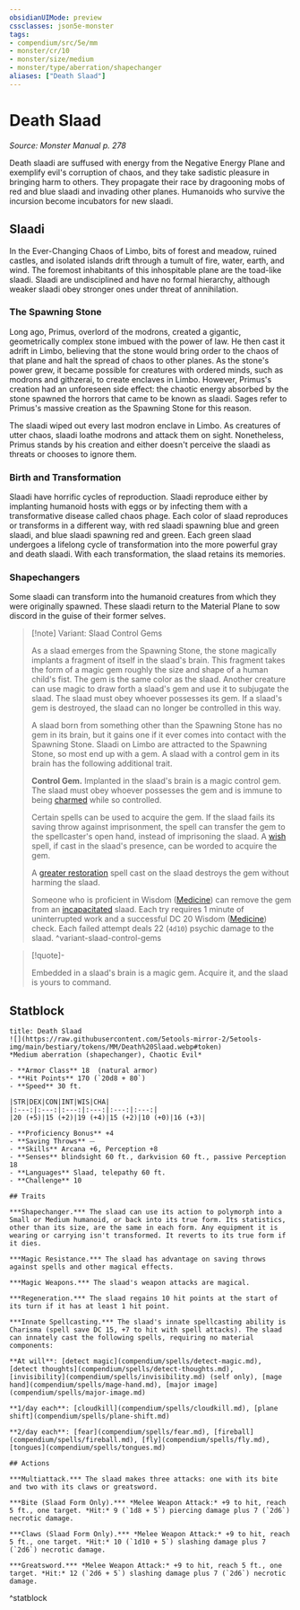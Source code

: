 ```yaml
---
obsidianUIMode: preview
cssclasses: json5e-monster
tags:
- compendium/src/5e/mm
- monster/cr/10
- monster/size/medium
- monster/type/aberration/shapechanger
aliases: ["Death Slaad"]
---
```

# Death Slaad
*Source: Monster Manual p. 278*  

Death slaadi are suffused with energy from the Negative Energy Plane and exemplify evil's corruption of chaos, and they take sadistic pleasure in bringing harm to others. They propagate their race by dragooning mobs of red and blue slaadi and invading other planes. Humanoids who survive the incursion become incubators for new slaadi.

## Slaadi

In the Ever-Changing Chaos of Limbo, bits of forest and meadow, ruined castles, and isolated islands drift through a tumult of fire, water, earth, and wind. The foremost inhabitants of this inhospitable plane are the toad-like slaadi. Slaadi are undisciplined and have no formal hierarchy, although weaker slaadi obey stronger ones under threat of annihilation.

### The Spawning Stone

Long ago, Primus, overlord of the modrons, created a gigantic, geometrically complex stone imbued with the power of law. He then cast it adrift in Limbo, believing that the stone would bring order to the chaos of that plane and halt the spread of chaos to other planes. As the stone's power grew, it became possible for creatures with ordered minds, such as modrons and githzerai, to create enclaves in Limbo. However, Primus's creation had an unforeseen side effect: the chaotic energy absorbed by the stone spawned the horrors that came to be known as slaadi. Sages refer to Primus's massive creation as the Spawning Stone for this reason.

The slaadi wiped out every last modron enclave in Limbo. As creatures of utter chaos, slaadi loathe modrons and attack them on sight. Nonetheless, Primus stands by his creation and either doesn't perceive the slaadi as threats or chooses to ignore them.

### Birth and Transformation

Slaadi have horrific cycles of reproduction. Slaadi reproduce either by implanting humanoid hosts with eggs or by infecting them with a transformative disease called chaos phage. Each color of slaad reproduces or transforms in a different way, with red slaadi spawning blue and green slaadi, and blue slaadi spawning red and green. Each green slaad undergoes a lifelong cycle of transformation into the more powerful gray and death slaadi. With each transformation, the slaad retains its memories.

### Shapechangers

Some slaadi can transform into the humanoid creatures from which they were originally spawned. These slaadi return to the Material Plane to sow discord in the guise of their former selves.

> [!note] Variant: Slaad Control Gems
> 
> As a slaad emerges from the Spawning Stone, the stone magically implants a fragment of itself in the slaad's brain. This fragment takes the form of a magic gem roughly the size and shape of a human child's fist. The gem is the same color as the slaad. Another creature can use magic to draw forth a slaad's gem and use it to subjugate the slaad. The slaad must obey whoever possesses its gem. If a slaad's gem is destroyed, the slaad can no longer be controlled in this way.
> 
> A slaad born from something other than the Spawning Stone has no gem in its brain, but it gains one if it ever comes into contact with the Spawning Stone. Slaadi on Limbo are attracted to the Spawning Stone, so most end up with a gem. A slaad with a control gem in its brain has the following additional trait.
> 
> **Control Gem.** Implanted in the slaad's brain is a magic control gem. The slaad must obey whoever possesses the gem and is immune to being [charmed](rules/conditions.md#charmed) while so controlled.
> 
> Certain spells can be used to acquire the gem. If the slaad fails its saving throw against imprisonment, the spell can transfer the gem to the spellcaster's open hand, instead of imprisoning the slaad. A [wish](compendium/spells/wish.md) spell, if cast in the slaad's presence, can be worded to acquire the gem.
> 
> A [greater restoration](compendium/spells/greater-restoration.md) spell cast on the slaad destroys the gem without harming the slaad.
> 
> Someone who is proficient in Wisdom ([Medicine](rules/skills.md#Medicine)) can remove the gem from an [incapacitated](rules/conditions.md#incapacitated) slaad. Each try requires 1 minute of uninterrupted work and a successful DC 20 Wisdom ([Medicine](rules/skills.md#Medicine)) check. Each failed attempt deals 22 (`4d10`) psychic damage to the slaad.
^variant-slaad-control-gems

> [!quote]-  
> 
> Embedded in a slaad's brain is a magic gem. Acquire it, and the slaad is yours to command.


## Statblock

```ad-statblock
title: Death Slaad
![](https://raw.githubusercontent.com/5etools-mirror-2/5etools-img/main/bestiary/tokens/MM/Death%20Slaad.webp#token)
*Medium aberration (shapechanger), Chaotic Evil*

- **Armor Class** 18  (natural armor)
- **Hit Points** 170 (`20d8 + 80`)
- **Speed** 30 ft.

|STR|DEX|CON|INT|WIS|CHA|
|:---:|:---:|:---:|:---:|:---:|:---:|
|20 (+5)|15 (+2)|19 (+4)|15 (+2)|10 (+0)|16 (+3)|

- **Proficiency Bonus** +4
- **Saving Throws** ⏤
- **Skills** Arcana +6, Perception +8
- **Senses** blindsight 60 ft., darkvision 60 ft., passive Perception 18
- **Languages** Slaad, telepathy 60 ft.
- **Challenge** 10

## Traits

***Shapechanger.*** The slaad can use its action to polymorph into a Small or Medium humanoid, or back into its true form. Its statistics, other than its size, are the same in each form. Any equipment it is wearing or carrying isn't transformed. It reverts to its true form if it dies.

***Magic Resistance.*** The slaad has advantage on saving throws against spells and other magical effects.

***Magic Weapons.*** The slaad's weapon attacks are magical.

***Regeneration.*** The slaad regains 10 hit points at the start of its turn if it has at least 1 hit point.

***Innate Spellcasting.*** The slaad's innate spellcasting ability is Charisma (spell save DC 15, +7 to hit with spell attacks). The slaad can innately cast the following spells, requiring no material components:

**At will**: [detect magic](compendium/spells/detect-magic.md), [detect thoughts](compendium/spells/detect-thoughts.md), [invisibility](compendium/spells/invisibility.md) (self only), [mage hand](compendium/spells/mage-hand.md), [major image](compendium/spells/major-image.md)

**1/day each**: [cloudkill](compendium/spells/cloudkill.md), [plane shift](compendium/spells/plane-shift.md)

**2/day each**: [fear](compendium/spells/fear.md), [fireball](compendium/spells/fireball.md), [fly](compendium/spells/fly.md), [tongues](compendium/spells/tongues.md)

## Actions

***Multiattack.*** The slaad makes three attacks: one with its bite and two with its claws or greatsword.

***Bite (Slaad Form Only).*** *Melee Weapon Attack:* +9 to hit, reach 5 ft., one target. *Hit:* 9 (`1d8 + 5`) piercing damage plus 7 (`2d6`) necrotic damage.

***Claws (Slaad Form Only).*** *Melee Weapon Attack:* +9 to hit, reach 5 ft., one target. *Hit:* 10 (`1d10 + 5`) slashing damage plus 7 (`2d6`) necrotic damage.

***Greatsword.*** *Melee Weapon Attack:* +9 to hit, reach 5 ft., one target. *Hit:* 12 (`2d6 + 5`) slashing damage plus 7 (`2d6`) necrotic damage.
```
^statblock